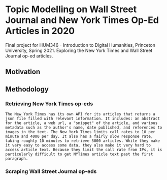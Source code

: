 # Topic Modelling on Wall Street Journal and New York Times Op-Ed Articles in 2020
Final project for HUM346 - Introduction to Digital Humanities, Princeton University, Spring 2021. Exploring the New York Times and Wall Street Journal op-ed articles.

## Motivation

## Methodology
### Retrieving New York Times op-eds
    The New York Times has its own API for its articles that returns a json file filled with relevant information. It includes: an abstract for the article, a web url, a "snippet" of the article, and various metadata such as the author's name, date published, and references to images in the text. The New York Times limits call rates to 10 per minute and 4000 per day. It also has a fairly slow response rate, taking roughly 10 minutes to retrieve 5000 articles. While they make it very easy to access some data, they also make it very hard to access article text. Because they limit the call rate from IPs, it is particularly difficult to get NYTimes article text past the first paragraph.
### Scraping Wall Street Journal op-eds

